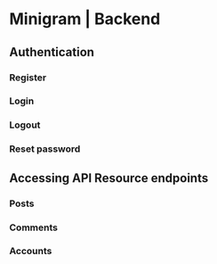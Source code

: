 # Minigram | Backend

## Authentication

### Register

### Login

### Logout

### Reset password

## Accessing API Resource endpoints

### Posts

### Comments

### Accounts


